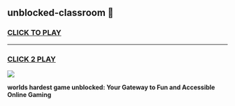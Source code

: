 
## unblocked-classroom 👋
<h3>
<a href="https://premium.freeplayer.one?title=unblocked-classroom&ref=14F">CLICK TO PLAY</a></h3>
<hr>

<h3>
<a href="https://premium.freeplayer.one?title=unblocked-classroom&ref=14F">CLICK 2 PLAY</a>
  
</h3>

<a href="https://premium.freeplayer.one?title=unblocked-classroom&ref=12F/"><img src="https://clearcache.store/games.png"></a>


**worlds hardest game unblocked: Your Gateway to Fun and Accessible Online Gaming**
